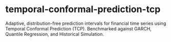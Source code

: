 # temporal-conformal-prediction-tcp
Adaptive, distribution-free prediction intervals for financial time series using Temporal Conformal Prediction (TCP). Benchmarked against GARCH, Quantile Regression, and Historical Simulation.
